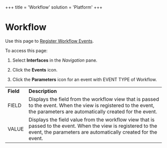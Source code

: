 +++
title = 'Workflow'
solution = 'Platform'
+++

# Workflow

<div class="use">

Use this page to [Register Workflow
Events](../Use_Cases/Register_Workflow_Events).

</div>

To access this page:

1.  Select **Interfaces** in the *Navigation* pane.

2.  Click the **Events** icon.

3.  Click the **Parameters** icon for an event with EVENT TYPE of
    Workflow.

|           |                                                                                                                                                                                |
| --------- | ------------------------------------------------------------------------------------------------------------------------------------------------------------------------------ |
| **Field** | **Description**                                                                                                                                                                |
| FIELD     | Displays the field from the workflow view that is passed to the event. When the view is registered to the event, the parameters are automatically created for the event.       |
| VALUE     | Displays the field value from the workflow view that is passed to the event. When the view is registered to the event, the parameters are automatically created for the event. |
